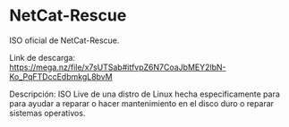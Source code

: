 # NetCat-Rescue

ISO oficial de NetCat-Rescue.

Link de descarga: https://mega.nz/file/x7sUTSab#itfvpZ6N7CoaJbMEY2lbN-Ko_PqFTDccEdbmkgL8bvM

Descripción: ISO Live de una distro de Linux hecha especificamente para para ayudar a reparar o hacer mantenimiento en el disco duro o reparar sistemas operativos.
